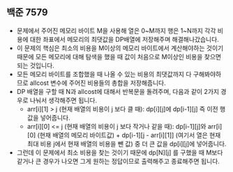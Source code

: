 ## 백준 7579
- 문제에서 주어진 메모리 바이트 M을 사용해 열은 0~M까지 행은 1~N까지 각각 비용에 대한 좌표에서 메모리의 최댓값을 DP배열에 저장해주며 해결해나갔습니다.
- 이 문제의 핵심은 최소의 비용을 M이상의 메모리 바이트에서 계산해야하는 것이기 때문에 모든 메모리에 대해 탐색을 했을 때 값이 처음으로 M이상인 비용을 찾으면 되는 것입니다.
- 모든 메모리 바이트를 조합했을 때 나올 수 있는 비용의 최댓값까지 다 구해봐야하므로 allcost 변수에 주어진 비용들의 총합을 저장해줍니다.
- DP 배열을 구할 때 N과 allcost에 대해서 반복문을 돌려주며, 다음과 같이 2가지 경우로 나눠서 생각해주면 됩니다.
  - arr[i][1] > j (현재 배열의 비용이 j 보다 클 때): dp[i][j]에 dp[i-1][j] 즉 이전 행 값을 넣어줍니다.
  - arr[i][0] <= j (현재 배열의 비용이 j 보다 작거나 같을 때): dp[i-1][j]와 arr[i][0] (현재 배열의 메모리 바이트값) + dp[i-1][j - arr[i][1]] (여기서 열은 현재 최대 비용 j에서 현재 배열의 비용을 뺀 값) 중 더 큰 값을 dp[i][j]에 넣어줍니다.
- 그런데 이 문제에서 최소 비용을 찾는 것이기 때문에 dp[N][j] 를 구했을 때 M보다 같거나 큰 경우가 나오면 그게 원하는 정답이므로 출력해주고 종료해주면 됩니다.